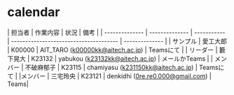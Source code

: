 # calendar

| 担当者   | 作業内容      | 状況     | 備考 |
| -------------- | -------------- | ----------- | -------------------------------------- | -------------- |
| サンプル | 愛工大郎 | K00000 | AIT_TARO (k00000kk@aitech.ac.jp) | Teamsにて |
| リーダー | 籔下晃大 | K23132 | yabukou (k23132kk@aitech.ac.jp) | メールかTeams |
| メンバー | 不破麻郁子 | K23115 | chamiyasu (k231150kk@aitech.ac.jp) | Teamsにて |
|メンバー  | 三宅玲央 | K23121 | denkidhi (0re.re0.000@gmail.com) | Teams|